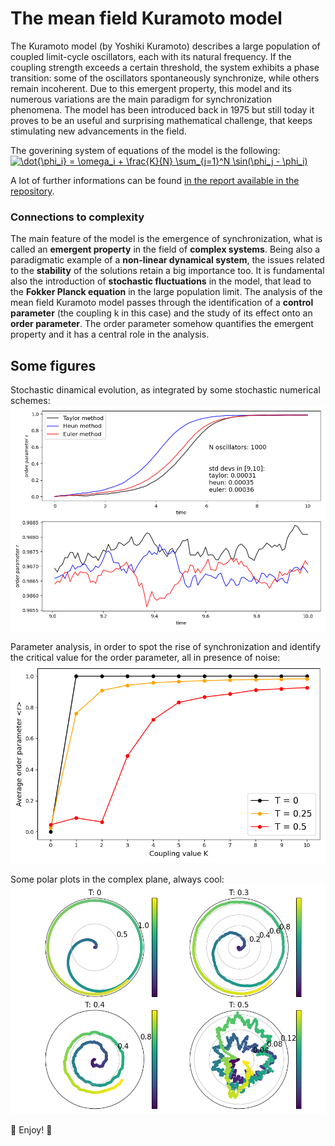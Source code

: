 # The mean field Kuramoto model

The Kuramoto model (by Yoshiki Kuramoto) describes a large population of coupled limit-cycle oscillators, each with its natural frequency. If the coupling strength exceeds a 
certain threshold, the system exhibits a phase transition: some of the oscillators spontaneously synchronize, while others remain incoherent. Due to this 
emergent property, this model and its numerous variations are the main paradigm for synchronization phenomena. The model has been introduced back in 1975 but 
still today it proves to be an useful and surprising mathematical challenge, that keeps stimulating new advancements in the field.
  
  
The goverining system of equations of the model is the following:  
<a href="https://www.codecogs.com/eqnedit.php?latex=\bg_white&space;\dot{\phi_i}&space;=&space;\omega_i&space;&plus;&space;\frac{K}{N}&space;\sum_{j=1}^N&space;\sin(\phi_j&space;-&space;\phi_i)" target="_blank"><img src="https://latex.codecogs.com/gif.latex?\bg_white&space;\dot{\phi_i}&space;=&space;\omega_i&space;&plus;&space;\frac{K}{N}&space;\sum_{j=1}^N&space;\sin(\phi_j&space;-&space;\phi_i)" title="\dot{\phi_i} = \omega_i + \frac{K}{N} \sum_{j=1}^N \sin(\phi_j - \phi_i)" /></a>

A lot of further informations can be found [in the report available in the repository](https://github.com/FMagnani/MeanFieldKuramotoModel/blob/main/Kuramoto_Model__Introduction.pdf).

### Connections to complexity
The main feature of the model is the emergence of synchronization, what is called an **emergent property** in the field of **complex systems**. Being also a paradigmatic 
example of a **non-linear dynamical system**, the issues related to the **stability** of the solutions retain a big importance too. It is fundamental also the introduction 
of **stochastic fluctuations** in the model, that lead to the **Fokker Planck equation** in the large population limit. The analysis of the mean field Kuramoto model
passes through the identification of a **control parameter** (the coupling k in this case) and the study of its effect onto an **order parameter**. The order parameter 
somehow quantifies the emergent property and it has a central role in the analysis.
  
## Some figures  

Stochastic dinamical evolution, as integrated by some stochastic numerical schemes:  
![config](./Figures/Figure1_3.png)
  
  
Parameter analysis, in order to spot the rise of synchronization and identify the critical value for the order parameter, all in presence of noise:  
![config](./Figures/Figure3.png)
  
  
Some polar plots in the complex plane, always cool:  
![config](./Figures/Figure4.png)
  
  
  
:japanese_goblin: Enjoy! :japanese_ogre:
    
